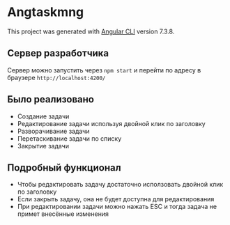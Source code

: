 # Angtaskmng

This project was generated with [Angular CLI](https://github.com/angular/angular-cli) version 7.3.8.

## Сервер разработчика

Сервер можно запустить через `npm start` и перейти по адресу в браузере `http://localhost:4200/`

## Было реализовано

* Создание задачи
* Редактирование задачи используя двойной клик по заголовку
* Разворачивание задачи
* Перетаскивание задачи по списку
* Закрытие задачи

## Подробный функционал

* Чтобы редактировать задачу достаточно исползовать двойной клик по заголовку
* Если закрыть задачу, она не будет доступна для редактирования
* При редактировании задачи можно нажать ESC и тогда задача не примет внесённые изменения 
